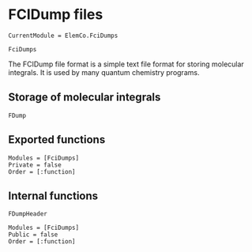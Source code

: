 # FCIDump files

```@meta
CurrentModule = ElemCo.FciDumps
```

```@docs
FciDumps
```

The FCIDump file format is a simple text file format for storing molecular integrals. It is used by many quantum chemistry programs. 

## Storage of molecular integrals

```@docs
FDump
```


## Exported functions

```@autodocs
Modules = [FciDumps]
Private = false
Order = [:function]
```

## Internal functions

```@docs
FDumpHeader
```

```@autodocs
Modules = [FciDumps]
Public = false
Order = [:function]
```
